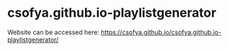 # csofya.github.io-playlistgenerator

Website can be accessed here: https://csofya.github.io/csofya.github.io-playlistgenerator/
